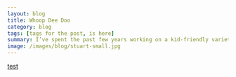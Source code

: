 ```yaml
---
layout: blog
title: Whoop Dee Doo
category: blog
tags: [tags for the post, is here]
summary: I’ve spent the past few years working on a kid-friendly variety show called Whoop Dee Doo. It’s been a life-changing experience that has taught me a great deal about collaboration, diy, non-profit management, and many, many more things. Here are some photos I have taken from this experience.
image: /images/blog/stuart-small.jpg
---
```


<a href="google.com">test</a>
